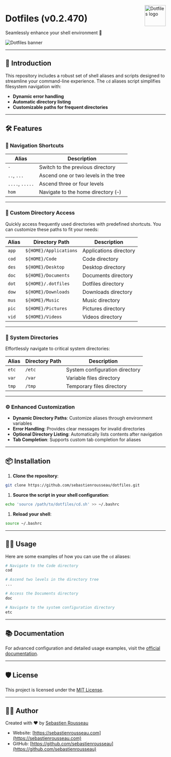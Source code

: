 <!-- markdownlint-disable MD033 MD041 MD043 -->
<img
  src="https://kura.pro/dotfiles/v2/images/logos/dotfiles.svg"
  alt="Dotfiles logo"
  width="66"
  align="right"
/>
<!-- markdownlint-enable MD033 MD041 -->

# Dotfiles (v0.2.470)

Seamlessly enhance your shell environment 🐚

![Dotfiles banner][banner]

---

## 🚀 Introduction

This repository includes a robust set of shell aliases and scripts designed to
streamline your command-line experience. The `cd` aliases script simplifies
filesystem navigation with:

- **Dynamic error handling**
- **Automatic directory listing**
- **Customizable paths for frequent directories**

---

## 🛠️ Features

### 🌟 Navigation Shortcuts

| Alias           | Description                           |
|------------------|--------------------------------------|
| `-`             | Switch to the previous directory      |
| `..`, `...`     | Ascend one or two levels in the tree  |
| `....`, `.....` | Ascend three or four levels           |
| `hom`           | Navigate to the home directory (`~`)  |

---

### 📂 Custom Directory Access

Quickly access frequently used directories with predefined shortcuts. You can
customize these paths to fit your needs:

| Alias | Directory Path          | Description            |
|-------|--------------------------|------------------------|
| `app` | `${HOME}/Applications`  | Applications directory |
| `cod` | `${HOME}/Code`          | Code directory         |
| `des` | `${HOME}/Desktop`       | Desktop directory      |
| `doc` | `${HOME}/Documents`     | Documents directory    |
| `dot` | `${HOME}/.dotfiles`     | Dotfiles directory     |
| `dow` | `${HOME}/Downloads`     | Downloads directory    |
| `mus` | `${HOME}/Music`         | Music directory        |
| `pic` | `${HOME}/Pictures`      | Pictures directory     |
| `vid` | `${HOME}/Videos`        | Videos directory       |

---

### 🔧 System Directories

Effortlessly navigate to critical system directories:

| Alias | Directory Path | Description                    |
|-------|----------------|--------------------------------|
| `etc` | `/etc`         | System configuration directory |
| `var` | `/var`         | Variable files directory       |
| `tmp` | `/tmp`         | Temporary files directory      |

---

### ⚙️ Enhanced Customization

- **Dynamic Directory Paths**: Customize aliases through environment variables
- **Error Handling**: Provides clear messages for invalid directories
- **Optional Directory Listing**: Automatically lists contents after navigation
- **Tab Completion**: Supports custom tab completion for aliases

---

## 📦 Installation

1. **Clone the repository**:

```bash
git clone https://github.com/sebastienrousseau/dotfiles.git
```

1. **Source the script in your shell configuration**:

```bash
echo 'source /path/to/dotfiles/cd.sh' >> ~/.bashrc
```

1. **Reload your shell**:

```bash
source ~/.bashrc
```

---

## 🧑‍💻 Usage

Here are some examples of how you can use the `cd` aliases:

```bash
# Navigate to the Code directory
cod

# Ascend two levels in the directory tree
...

# Access the Documents directory
doc

# Navigate to the system configuration directory
etc
```

---

## 📚 Documentation

For advanced configuration and detailed usage examples, visit the
[official documentation](https://dotfiles.io).

---

## 🛡️ License

This project is licensed under the
[MIT License](https://opensource.org/licenses/MIT).

---

## 👨‍💻 Author

Created with ♥ by [Sebastien Rousseau](https://sebastienrousseau.com)

- Website: [https://sebastienrousseau.com](https://sebastienrousseau.com)
- GitHub: [https://github.com/sebastienrousseau](https://github.com/sebastienrousseau)

[banner]: https://kura.pro/dotfiles/v2/images/titles/title-dotfiles.svg
